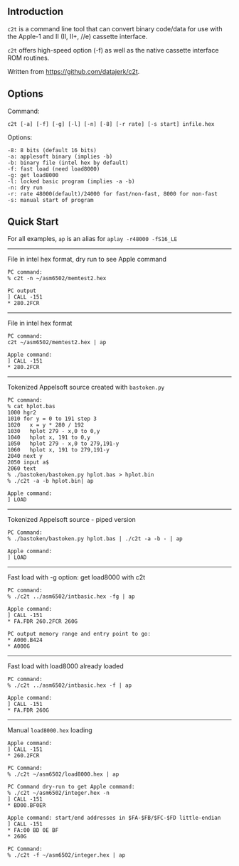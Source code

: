 ## Introduction

`c2t` is a command line tool that can convert binary code/data
for use with the Apple-1 and II (II, II+, //e) cassette interface.

`c2t` offers high-speed option (-f) as well as the native cassette
interface ROM routines.

Written from https://github.com/datajerk/c2t.

## Options

Command:
```
c2t [-a] [-f] [-g] [-l] [-n] [-8] [-r rate] [-s start] infile.hex
```
Options:
```
-8: 8 bits (default 16 bits)
-a: applesoft binary (implies -b)
-b: binary file (intel hex by default)
-f: fast load (need load8000)
-g: get load8000
-l: locked basic program (implies -a -b)
-n: dry run
-r: rate 48000(default)/24000 for fast/non-fast, 8000 for non-fast
-s: manual start of program
```

## Quick Start

For all examples, `ap` is an alias for `aplay -r48000 -fS16_LE`

------------------------------------------------------------------------------
File in intel hex format, dry run to see Apple command

```
PC command:
% c2t -n ~/asm6502/memtest2.hex

PC output
] CALL -151
* 280.2FCR
```
------------------------------------------------------------------------------
File in intel hex format

```
PC command:
c2t ~/asm6502/memtest2.hex | ap

Apple command:
] CALL -151
* 280.2FCR
```
------------------------------------------------------------------------------
Tokenized Appelsoft source created with `bastoken.py`

```
PC command:
% cat hplot.bas
1000 hgr2
1010 for y = 0 to 191 step 3
1020   x = y * 280 / 192
1030   hplot 279 - x,0 to 0,y
1040   hplot x, 191 to 0,y
1050   hplot 279 - x,0 to 279,191-y
1060   hplot x, 191 to 279,191-y
2040 next y
2050 input a$
2060 text
% ./bastoken/bastoken.py hplot.bas > hplot.bin
% ./c2t -a -b hplot.bin| ap

Apple command:
] LOAD
```
------------------------------------------------------------------------------
Tokenized Appelsoft source - piped version

```
PC Command:
% ./bastoken/bastoken.py hplot.bas | ./c2t -a -b - | ap

Apple command:
] LOAD
```
------------------------------------------------------------------------------
Fast load with -g option: get load8000 with c2t

```
PC command:
% ./c2t ../asm6502/intbasic.hex -fg | ap

Apple command:
] CALL -151
* FA.FDR 260.2FCR 260G

PC output memory range and entry point to go:
* A000.B424
* A000G
```
------------------------------------------------------------------------------
Fast load with load8000 already loaded

```
PC command:
% ./c2t ../asm6502/intbasic.hex -f | ap

Apple command:
] CALL -151
* FA.FDR 260G
```
------------------------------------------------------------------------------
Manual `load8000.hex` loading

```
Apple command:
] CALL -151
* 260.2FCR

PC Command:
% ./c2t ~/asm6502/load8000.hex | ap

PC Command dry-run to get Apple command:
% ./c2t ~/asm6502/integer.hex -n
] CALL -151
* BD00.BF0ER 

Apple command: start/end addresses in $FA-$FB/$FC-$FD little-endian
] CALL -151
* FA:00 BD 0E BF
* 260G

PC Command:
% ./c2t -f ~/asm6502/integer.hex | ap
```
